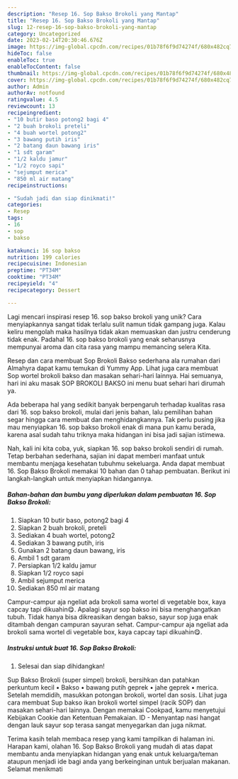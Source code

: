 ```yaml
---
description: "Resep 16. Sop Bakso Brokoli yang Mantap"
title: "Resep 16. Sop Bakso Brokoli yang Mantap"
slug: 12-resep-16-sop-bakso-brokoli-yang-mantap
category: Uncategorized
date: 2023-02-14T20:30:46.676Z
image: https://img-global.cpcdn.com/recipes/01b78f6f9d74274f/680x482cq70/16-sop-bakso-brokoli-foto-resep-utama.jpg
hideToc: false
enableToc: true
enableTocContent: false
thumbnail: https://img-global.cpcdn.com/recipes/01b78f6f9d74274f/680x482cq70/16-sop-bakso-brokoli-foto-resep-utama.jpg
cover: https://img-global.cpcdn.com/recipes/01b78f6f9d74274f/680x482cq70/16-sop-bakso-brokoli-foto-resep-utama.jpg
author: Admin
authorAv: notfound
ratingvalue: 4.5
reviewcount: 13
recipeingredient:
- "10 butir baso potong2 bagi 4"
- "2 buah brokoli preteli"
- "4 buah wortel potong2"
- "3 bawang putih iris"
- "2 batang daun bawang iris"
- "1 sdt garam"
- "1/2 kaldu jamur"
- "1/2 royco sapi"
- "sejumput merica"
- "850 ml air matang"
recipeinstructions:

- "Sudah jadi dan siap dinikmati!"
categories:
- Resep
tags:
- 16
- sop
- bakso

katakunci: 16 sop bakso 
nutrition: 199 calories
recipecuisine: Indonesian
preptime: "PT34M"
cooktime: "PT34M"
recipeyield: "4"
recipecategory: Dessert

---
```





Lagi mencari inspirasi resep 16. sop bakso brokoli yang unik? Cara menyiapkannya sangat tidak terlalu sulit namun tidak gampang juga. Kalau keliru mengolah maka hasilnya tidak akan memuaskan dan justru cenderung tidak enak. Padahal 16. sop bakso brokoli yang enak seharusnya mempunyai aroma dan cita rasa yang mampu memancing selera Kita.





Resep dan cara membuat Sop Brokoli Bakso sederhana ala rumahan dari Almahyra dapat kamu temukan di Yummy App. Lihat juga cara membuat Sop wortel brokoli bakso dan masakan sehari-hari lainnya. Hai semuanya, hari ini aku masak SOP BROKOLI BAKSO ini menu buat sehari hari dirumah ya.

Ada beberapa hal yang sedikit banyak berpengaruh terhadap kualitas rasa dari 16. sop bakso brokoli, mulai dari jenis bahan, lalu pemilihan bahan segar hingga cara membuat dan menghidangkannya. Tak perlu pusing jika mau menyiapkan 16. sop bakso brokoli enak di mana pun kamu berada, karena asal sudah tahu triknya maka hidangan ini bisa jadi sajian istimewa.






Nah, kali ini kita coba, yuk, siapkan 16. sop bakso brokoli sendiri di rumah. Tetap berbahan sederhana, sajian ini dapat memberi manfaat untuk membantu menjaga kesehatan tubuhmu sekeluarga. Anda dapat membuat 16. Sop Bakso Brokoli memakai 10 bahan dan 0 tahap pembuatan. Berikut ini langkah-langkah untuk menyiapkan hidangannya.

<!--inarticleads1-->

##### Bahan-bahan dan bumbu yang diperlukan dalam pembuatan 16. Sop Bakso Brokoli:

1. Siapkan 10 butir baso, potong2 bagi 4
1. Siapkan 2 buah brokoli, preteli
1. Sediakan 4 buah wortel, potong2
1. Sediakan 3 bawang putih, iris
1. Gunakan 2 batang daun bawang, iris
1. Ambil 1 sdt garam
1. Persiapkan 1/2 kaldu jamur
1. Siapkan 1/2 royco sapi
1. Ambil sejumput merica
1. Sediakan 850 ml air matang


Campur-campur aja ngeliat ada brokoli sama wortel di vegetable box, kaya capcay tapi dikuahin😋. Apalagi sayur sop bakso ini bisa menghangatkan tubuh. Tidak hanya bisa dikreasikan dengan bakso, sayur sop juga enak ditambah dengan campuran sayuran sehat. Campur-campur aja ngeliat ada brokoli sama wortel di vegetable box, kaya capcay tapi dikuahin😋. 

<!--inarticleads2-->

##### Instruksi untuk buat 16. Sop Bakso Brokoli:


1. Selesai dan siap dihidangkan!

Sup Bakso Brokoli (super simpel) brokoli, bersihkan dan patahkan perkuntum kecil • Bakso • bawang putih geprek • jahe geprek • merica. Setelah memdidih, masukkan potongan brokoli, wortel dan sosis. Lihat juga cara membuat Sup bakso ikan brokoli wortel simpel (racik SOP) dan masakan sehari-hari lainnya. Dengan memakai Cookpad, kamu menyetujui Kebijakan Cookie dan Ketentuan Pemakaian. ID - Menyantap nasi hangat dengan lauk sayur sop terasa sangat menyegarkan dan juga nikmat. 

Terima kasih telah membaca resep yang kami tampilkan di halaman ini. Harapan kami, olahan 16. Sop Bakso Brokoli yang mudah di atas dapat membantu anda menyiapkan hidangan yang enak untuk keluarga/teman ataupun menjadi ide bagi anda yang berkeinginan untuk berjualan makanan. Selamat menikmati

